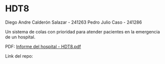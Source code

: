 # HDT8

Diego Andre Calderón Salazar - 241263 
Pedro Julio Caso - 241286

Un sistema de colas con prioridad para atender pacientes en la emergencia de un hospital. 

PDF:
[Informe del hospital - HDT8.pdf](https://github.com/user-attachments/files/19598835/Informe.del.hospital.-.HDT8.pdf)

Link del repo:
